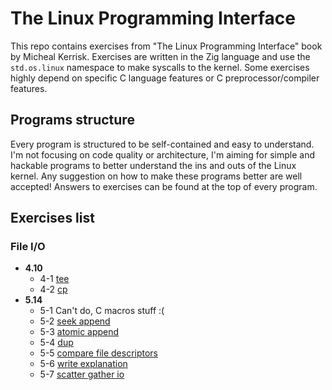 # The Linux Programming Interface

This repo contains exercises from "The Linux Programming Interface" book
by Micheal Kerrisk.
Exercises are written in the Zig language and use the `std.os.linux`
namespace to make syscalls to the kernel. Some exercises highly depend
on specific C language features or C preprocessor/compiler features.

## Programs structure
Every program is structured to be self-contained and easy to understand.
I'm not focusing on code quality or architecture, I'm aiming for simple
and hackable programs to better understand the ins and outs of the Linux
kernel.
Any suggestion on how to make these programs better are well accepted!
Answers to exercises can be found at the top of every program.

## Exercises list

### File I/O
- **4.10** 
    - 4-1 [tee](file_io/tee.zig)
    - 4-2 [cp](file_io/cp.zig)
- **5.14** 
    - 5-1 Can't do, C macros stuff :(
    - 5-2 [seek append](file_io/wa.zig)
    - 5-3 [atomic append](file_io/aa.zig)
    - 5-4 [dup](file_io/dup.zig)
    - 5-5 [compare file descriptors](file_io/cfd.zig)
    - 5-6 [write explanation](file_io/we.zig)
    - 5-7 [scatter gather io](file_io/sgio.zig)

